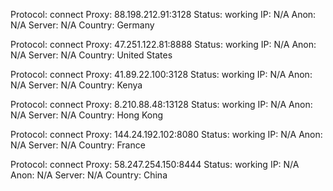 Protocol: connect
Proxy: 88.198.212.91:3128
Status: working
IP: N/A
Anon: N/A
Server: N/A
Country: Germany

Protocol: connect
Proxy: 47.251.122.81:8888
Status: working
IP: N/A
Anon: N/A
Server: N/A
Country: United States

Protocol: connect
Proxy: 41.89.22.100:3128
Status: working
IP: N/A
Anon: N/A
Server: N/A
Country: Kenya

Protocol: connect
Proxy: 8.210.88.48:13128
Status: working
IP: N/A
Anon: N/A
Server: N/A
Country: Hong Kong

Protocol: connect
Proxy: 144.24.192.102:8080
Status: working
IP: N/A
Anon: N/A
Server: N/A
Country: France

Protocol: connect
Proxy: 58.247.254.150:8444
Status: working
IP: N/A
Anon: N/A
Server: N/A
Country: China

